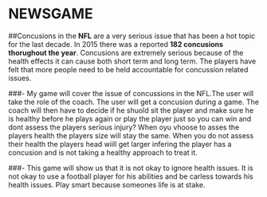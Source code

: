 # NEWSGAME
##Concusions in the **NFL** are a very serious issue that has been a hot topic for the last decade. In 2015 there was a reported **182 concusions thorughout the year**. Concusions are extremely serious because of the health effects it can cause both short term and long term. The players have felt that more people need to be held accountable for concussion related issues. 

###- My game will cover the issue of concussions in the NFL.The user will take the role of the coach. The user will get a concusion during a game. The coach will then have to decide if he shuold sit the player and make sure he is healthy before he plays again or play the player just so you can win and dont assess the players serious injury? When oyu vhoose to asses the players health the players size will stay the same. When you do not assess their health the players head wiill get larger infering the player has a concusion and is not taking a healthy approach to treat it.

###- This game will show us that it is not okay to ignore health issues. It is not okay to use a football player for his abilities and be carless towards his health issues. Play smart because someones life is at stake. 
